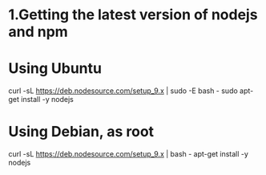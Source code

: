 ﻿
# 1.Getting the latest version of nodejs and npm

# Using Ubuntu
curl -sL https://deb.nodesource.com/setup_9.x | sudo -E bash -
sudo apt-get install -y nodejs


# Using Debian, as root
curl -sL https://deb.nodesource.com/setup_9.x | bash -
apt-get install -y nodejs

